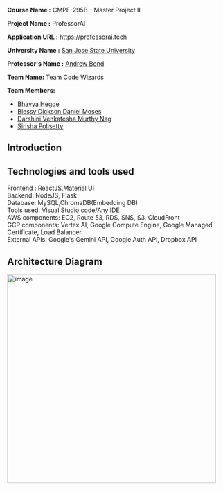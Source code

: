  
<b>Course Name :</b> CMPE-295B - Master Project II

<b>Project Name  :</b> ProfessorAI

<b>Application URL :</b> https://professorai.tech

<b>University Name :</b> [San Jose State University](https://www.sjsu.edu/)

<b>Professor's Name :</b> [Andrew Bond](https://www.linkedin.com/in/ahbond/)

<b>Team Name:</b> Team Code Wizards

<b>Team Members:</b> <br/>

- [Bhavya Hegde](www.linkedin.com/in/bhavya-hegde-145b9b123)
- [Blessy Dickson Daniel Moses](https://www.linkedin.com/in/blessy-dickson-348a31133/)
- [Darshini Venkatesha Murthy Nag](https://www.linkedin.com/in/darshini-venkatesha-murthy-nag-90052756/)
- [Sirisha Polisetty](https://www.linkedin.com/in/sirishapolisetty/)

## Introduction


## Technologies and tools used

Frontend : ReactJS,Material UI </br>
Backend: NodeJS, Flask </br>
Database: MySQL,ChromaDB(Embedding DB) </br>
Tools used: Visual Studio code/Any IDE </br>
AWS components: EC2, Route 53, RDS, SNS, S3, CloudFront </br>
GCP components: Vertex AI, Google Compute Engine, Google Managed Certificate, Load Balancer </br>
External APIs: Google's Gemini API, Google Auth API, Dropbox API </br>

## Architecture Diagram

<img width="482" alt="image" src="https://github.com/dblessy/ProfessorAI/assets/85700971/d00577f0-4ef6-4cec-b000-8f8ba0e0cf79">
